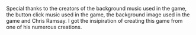 Special thanks to the creators of the background music used in the game, the button click music used in the game, the background image used in the game and Chris Ramsay. I got the insipiration of creating this game from one of his numerous creations.
